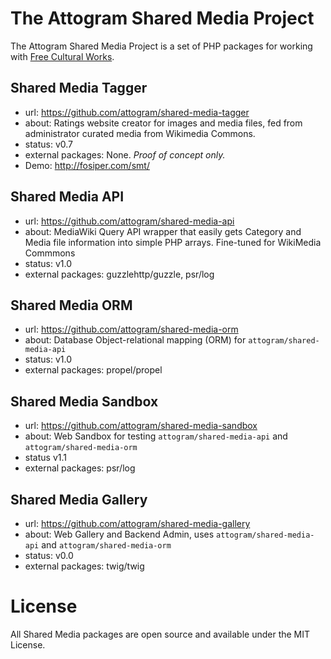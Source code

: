 # The Attogram Shared Media Project

The Attogram Shared Media Project is a set of PHP packages for working with [Free Cultural Works](https://freedomdefined.org/Definition).

## Shared Media Tagger
* url: https://github.com/attogram/shared-media-tagger
* about: Ratings website creator for images and media files, fed from administrator curated media from Wikimedia Commons.
* status: v0.7
* external packages: None.  *Proof of concept only.*
* Demo: http://fosiper.com/smt/

## Shared Media API
* url: https://github.com/attogram/shared-media-api
* about: MediaWiki Query API wrapper that easily gets Category and Media file information into simple PHP arrays. Fine-tuned for WikiMedia Commmons
* status: v1.0
* external packages: guzzlehttp/guzzle, psr/log

## Shared Media ORM
* url: https://github.com/attogram/shared-media-orm
* about: Database Object-relational mapping (ORM) for `attogram/shared-media-api`
* status: v1.0
* external packages: propel/propel

## Shared Media Sandbox
* url: https://github.com/attogram/shared-media-sandbox
* about: Web Sandbox for testing `attogram/shared-media-api` and  `attogram/shared-media-orm`
* status v1.1
* external packages: psr/log

## Shared Media Gallery
* url: https://github.com/attogram/shared-media-gallery
* about: Web Gallery and Backend Admin, uses `attogram/shared-media-api` and  `attogram/shared-media-orm`
* status: v0.0
* external packages: twig/twig

# License
All Shared Media packages are open source and available under the MIT License.
